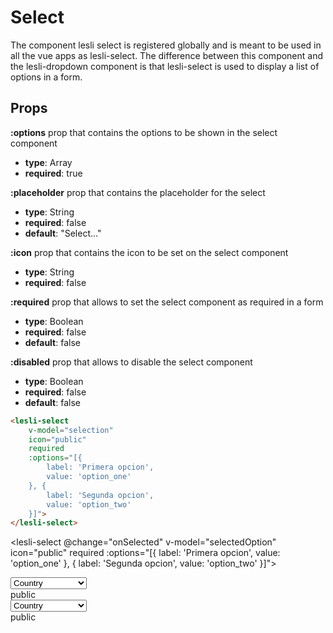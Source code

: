 <script setup>
    import {ref} from "vue"
    import LesliSelect from "./Select.vue"

    const selectedOption = ref(null)

    function onSelected() {
        console.log(selectedOption)
    }
</script>

# Select 

The component lesli select is registered globally and is meant to be used in all the vue apps as lesli-select. The difference between this component and the lesli-dropdown component is that lesli-select is used to display a list of options in a form.

## Props

**:options**
prop that contains the options to be shown in the select component
- **type**: Array
- **required**: true

**:placeholder**
prop that contains the placeholder for the select
- **type**: String
- **required**: false
- **default**: "Select..."

**:icon**
prop that contains the icon to be set on the select component
- **type**: String
- **required**: false

**:required**
prop that allows to set the select component as required in a form
- **type**: Boolean
- **required**: false
- **default**: false

**:disabled**
prop that allows to disable the select component
- **type**: Boolean
- **required**: false
- **default**: false

```html
<lesli-select
    v-model="selection"
    icon="public"
    required
    :options="[{
        label: 'Primera opcion',
        value: 'option_one'
    }, {
        label: 'Segunda opcion',
        value: 'option_two'
    }]">
</lesli-select>
```

<lesli-select
    @change="onSelected"
    v-model="selectedOption"
    icon="public"
    required
    :options="[{
        label: 'Primera opcion',
        value: 'option_one'
    }, {
        label: 'Segunda opcion',
        value: 'option_two'
    }]">
</lesli-select>


<div class="control has-icons-left">
    <div class="select">
        <select>
            <option selected>Country</option>
            <option>Select dropdown</option>
            <option>With options</option>
        </select>
    </div>
    <span class="icon is-small is-left">
        <span class="material-icons">
            public
        </span>
    </span>
</div>

<div class="control has-icons-left">
  <div class="select is-small">
    <select>
      <option selected>Country</option>
      <option>Select dropdown</option>
      <option>With options</option>
    </select>
  </div>
  <span class="icon is-small is-left">
    <span class="material-icons">
            public
        </span>
  </span>
</div>
